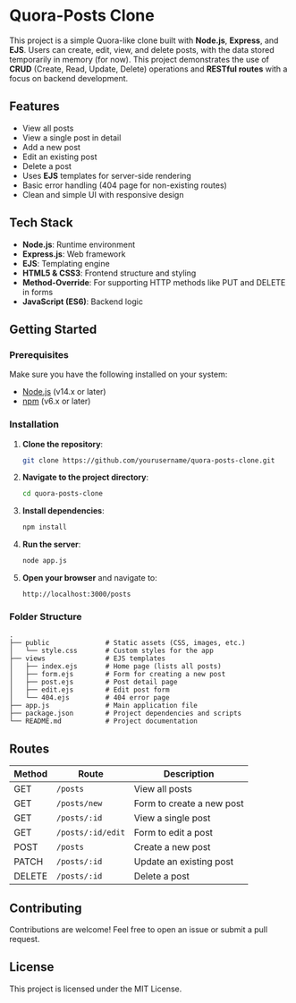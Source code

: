 


# Quora-Posts Clone

This project is a simple Quora-like clone built with **Node.js**, **Express**, and **EJS**. Users can create, edit, view, and delete posts, with the data stored temporarily in memory (for now). This project demonstrates the use of **CRUD** (Create, Read, Update, Delete) operations and **RESTful routes** with a focus on backend development.

## Features

- View all posts
- View a single post in detail
- Add a new post
- Edit an existing post
- Delete a post
- Uses **EJS** templates for server-side rendering
- Basic error handling (404 page for non-existing routes)
- Clean and simple UI with responsive design

## Tech Stack

- **Node.js**: Runtime environment
- **Express.js**: Web framework
- **EJS**: Templating engine
- **HTML5 & CSS3**: Frontend structure and styling
- **Method-Override**: For supporting HTTP methods like PUT and DELETE in forms
- **JavaScript (ES6)**: Backend logic

## Getting Started

### Prerequisites

Make sure you have the following installed on your system:

- [Node.js](https://nodejs.org/en/) (v14.x or later)
- [npm](https://www.npmjs.com/) (v6.x or later)

### Installation

1. **Clone the repository**:
   ```bash
   git clone https://github.com/yourusername/quora-posts-clone.git
   ```

2. **Navigate to the project directory**:
   ```bash
   cd quora-posts-clone
   ```

3. **Install dependencies**:
   ```bash
   npm install
   ```

4. **Run the server**:
   ```bash
   node app.js
   ```

5. **Open your browser** and navigate to:
   ```
   http://localhost:3000/posts
   ```

### Folder Structure

```
.
├── public              # Static assets (CSS, images, etc.)
│   └── style.css       # Custom styles for the app
├── views               # EJS templates
│   ├── index.ejs       # Home page (lists all posts)
│   ├── form.ejs        # Form for creating a new post
│   ├── post.ejs        # Post detail page
│   ├── edit.ejs        # Edit post form
│   └── 404.ejs         # 404 error page
├── app.js              # Main application file
├── package.json        # Project dependencies and scripts
└── README.md           # Project documentation
```

## Routes

| Method | Route              | Description                  |
|--------|--------------------|------------------------------|
| GET    | `/posts`           | View all posts                |
| GET    | `/posts/new`       | Form to create a new post     |
| GET    | `/posts/:id`       | View a single post            |
| GET    | `/posts/:id/edit`  | Form to edit a post           |
| POST   | `/posts`           | Create a new post             |
| PATCH  | `/posts/:id`       | Update an existing post       |
| DELETE | `/posts/:id`       | Delete a post                 |


## Contributing

Contributions are welcome! Feel free to open an issue or submit a pull request.

## License

This project is licensed under the MIT License.
